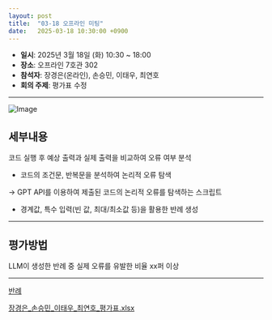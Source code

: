 ```yaml
---
layout: post
title:  "03-18 오프라인 미팅"
date:   2025-03-18 10:30:00 +0900
---
```


- **일시**: 2025년 3월 18일 (화) 10:30 ~ 18:00
- **장소**: 오프라인 7호관 302
- **참석자**: 장경은(온라인), 손승민, 이태우, 최연호
- **회의 주제**: 평가표 수정

---

![Image](https://github.com/user-attachments/assets/862f2a85-7031-47e8-a6d0-8303250a5604)

## 세부내용

코드 실행 후 예상 출력과 실제 출력을 비교하여 오류 여부 분석

- 코드의 조건문, 반복문을 분석하여 논리적 오류 탐색

→ GPT API를 이용하여 제출된 코드의 논리적 오류를 탐색하는 스크립트

- 경계값, 특수 입력(빈 값, 최대/최소값 등)을 활용한 반례 생성

---

## 평가방법

LLM이 생성한 반례 중 실제 오류를 유발한 비율 xx퍼 이상

---

[반례](https://www.notion.so/1ba4378af66f809890afe036a36db820?pvs=21)

[장경은_손승민_이태우_최연호_평가표.xlsx](https://github.com/user-attachments/files/19408150/_._._._.xlsx)